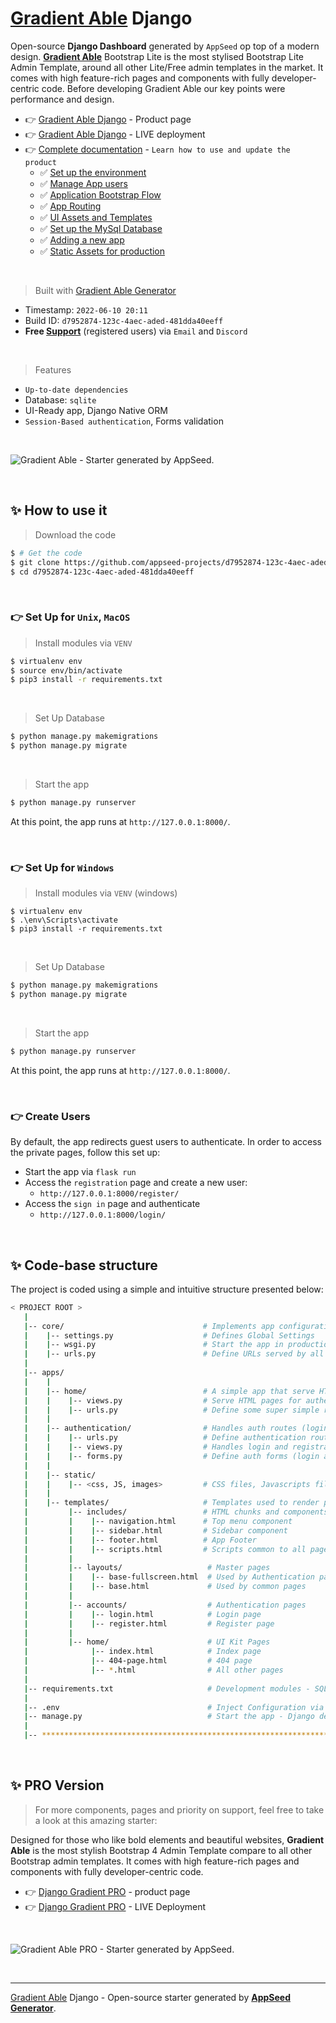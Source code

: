 # [Gradient Able](https://appseed.us/generator/gradient-able/) Django

Open-source **Django Dashboard** generated by `AppSeed` op top of a modern design. **[Gradient Able](https://appseed.us/generator/gradient-able/)** Bootstrap Lite is the most stylised Bootstrap Lite Admin Template, around all other Lite/Free admin templates in the market. It comes with high feature-rich pages and components with fully developer-centric code. Before developing Gradient Able our key points were performance and design.

- 👉 [Gradient Able Django](https://appseed.us/product/gradient-able/django/) - Product page
- 👉 [Gradient Able Django](https://django-gradient-able.appseed-srv1.com/) - LIVE deployment
- 👉 [Complete documentation](https://docs.appseed.us/products/django-dashboards/gradient-able) - `Learn how to use and update the product`
  - ✅ [Set up the environment](https://docs.appseed.us/products/django-dashboards/gradient-able#environment)
  - ✅ [Manage App users](https://docs.appseed.us/products/django-dashboards/gradient-able#manage-app-users)
  - ✅ [Application Bootstrap Flow](https://docs.appseed.us/products/django-dashboards/gradient-able#application-bootstrap-flow)
  - ✅ [App Routing](https://docs.appseed.us/products/django-dashboards/gradient-able#project-routing)
  - ✅ [UI Assets and Templates](https://docs.appseed.us/products/django-dashboards/gradient-able#ui-assets-and-templates)
  - ✅ [Set up the MySql Database](https://docs.appseed.us/products/django-dashboards/gradient-able#set-up-the-mysql-database)
  - ✅ [Adding a new app](https://docs.appseed.us/products/django-dashboards/gradient-able#adding-a-new-app)
  - ✅ [Static Assets for production](https://docs.appseed.us/products/django-dashboards/gradient-able#static-assets-for-production)  
  
<br />

> Built with [Gradient Able Generator](https://appseed.us/generator/gradient-able/)

- Timestamp: `2022-06-10 20:11`
- Build ID: `d7952874-123c-4aec-aded-481dda40eeff`
- **Free [Support](https://appseed.us/support/)** (registered users) via `Email` and `Discord`

<br />

> Features

- `Up-to-date dependencies`
- Database: `sqlite`
- UI-Ready app, Django Native ORM
- `Session-Based authentication`, Forms validation

<br />

![Gradient Able - Starter generated by AppSeed.](https://user-images.githubusercontent.com/51070104/171583187-c4ca1bef-b535-458e-9250-8d62ba1f5b30.png)

<br />





## ✨ How to use it

> Download the code 

```bash
$ # Get the code
$ git clone https://github.com/appseed-projects/d7952874-123c-4aec-aded-481dda40eeff.git
$ cd d7952874-123c-4aec-aded-481dda40eeff
```

<br />

### 👉 Set Up for `Unix`, `MacOS` 

> Install modules via `VENV`  

```bash
$ virtualenv env
$ source env/bin/activate
$ pip3 install -r requirements.txt
```

<br />

> Set Up Database

```bash
$ python manage.py makemigrations
$ python manage.py migrate
```

<br />

> Start the app

```bash
$ python manage.py runserver
```

At this point, the app runs at `http://127.0.0.1:8000/`. 

<br />

### 👉 Set Up for `Windows` 

> Install modules via `VENV` (windows) 

```
$ virtualenv env
$ .\env\Scripts\activate
$ pip3 install -r requirements.txt
```

<br />

> Set Up Database

```bash
$ python manage.py makemigrations
$ python manage.py migrate
```

<br />

> Start the app

```bash
$ python manage.py runserver
```

At this point, the app runs at `http://127.0.0.1:8000/`. 

<br />

### 👉 Create Users

By default, the app redirects guest users to authenticate. In order to access the private pages, follow this set up: 

- Start the app via `flask run`
- Access the `registration` page and create a new user:
  - `http://127.0.0.1:8000/register/`
- Access the `sign in` page and authenticate
  - `http://127.0.0.1:8000/login/`

<br />

## ✨ Code-base structure

The project is coded using a simple and intuitive structure presented below:

```bash
< PROJECT ROOT >
   |
   |-- core/                               # Implements app configuration
   |    |-- settings.py                    # Defines Global Settings
   |    |-- wsgi.py                        # Start the app in production
   |    |-- urls.py                        # Define URLs served by all apps/nodes
   |
   |-- apps/
   |    |
   |    |-- home/                          # A simple app that serve HTML files
   |    |    |-- views.py                  # Serve HTML pages for authenticated users
   |    |    |-- urls.py                   # Define some super simple routes  
   |    |
   |    |-- authentication/                # Handles auth routes (login and register)
   |    |    |-- urls.py                   # Define authentication routes  
   |    |    |-- views.py                  # Handles login and registration  
   |    |    |-- forms.py                  # Define auth forms (login and register) 
   |    |
   |    |-- static/
   |    |    |-- <css, JS, images>         # CSS files, Javascripts files
   |    |
   |    |-- templates/                     # Templates used to render pages
   |         |-- includes/                 # HTML chunks and components
   |         |    |-- navigation.html      # Top menu component
   |         |    |-- sidebar.html         # Sidebar component
   |         |    |-- footer.html          # App Footer
   |         |    |-- scripts.html         # Scripts common to all pages
   |         |
   |         |-- layouts/                   # Master pages
   |         |    |-- base-fullscreen.html  # Used by Authentication pages
   |         |    |-- base.html             # Used by common pages
   |         |
   |         |-- accounts/                  # Authentication pages
   |         |    |-- login.html            # Login page
   |         |    |-- register.html         # Register page
   |         |
   |         |-- home/                      # UI Kit Pages
   |              |-- index.html            # Index page
   |              |-- 404-page.html         # 404 page
   |              |-- *.html                # All other pages
   |
   |-- requirements.txt                     # Development modules - SQLite storage
   |
   |-- .env                                 # Inject Configuration via Environment
   |-- manage.py                            # Start the app - Django default start script
   |
   |-- ************************************************************************
```

<br />



## ✨ PRO Version

> For more components, pages and priority on support, feel free to take a look at this amazing starter:

Designed for those who like bold elements and beautiful websites, **Gradient Able** is the most stylish Bootstrap 4 Admin Template compare to all other Bootstrap admin templates. It comes with high feature-rich pages and components with fully developer-centric code. 

- 👉 [Django Gradient PRO](https://appseed.us/product/gradient-able-pro/django/) - product page
- 👉 [Django Gradient PRO](https://django-gradient-able-pro.appseed-srv1.com) - LIVE Deployment

<br >

![Gradient Able PRO - Starter generated by AppSeed.](https://user-images.githubusercontent.com/51070104/171583582-d9652e7e-f420-4cf0-8eb1-dda3c79f8c18.png)

<br />

---
[Gradient Able](https://appseed.us/generator/gradient-able/) Django - Open-source starter generated by **[AppSeed Generator](https://appseed.us/generator/)**.
